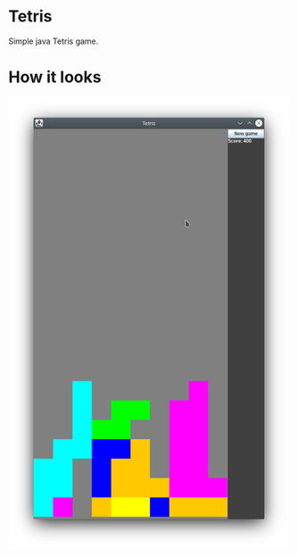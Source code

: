 # Tetris
Simple java Tetris game.

# How it looks
![picture](https://github.com/brdby/Tetris/blob/master/screenshots/screen1.png)
